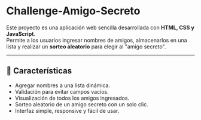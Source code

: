 # Challenge-Amigo-Secreto

Este proyecto es una aplicación web sencilla desarrollada con **HTML, CSS y JavaScript**.  
Permite a los usuarios ingresar nombres de amigos, almacenarlos en una lista y realizar un **sorteo aleatorio** para elegir al "amigo secreto".

---

## 🚀 Características

- Agregar nombres a una lista dinámica.
- Validación para evitar campos vacíos.
- Visualización de todos los amigos ingresados.
- Sorteo aleatorio de un amigo secreto con un solo clic.
- Interfaz simple, responsive y fácil de usar.